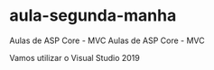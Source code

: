 # aula-segunda-manha
Aulas de ASP Core - MVC
Aulas de ASP Core - MVC

Vamos utilizar o Visual Studio 2019